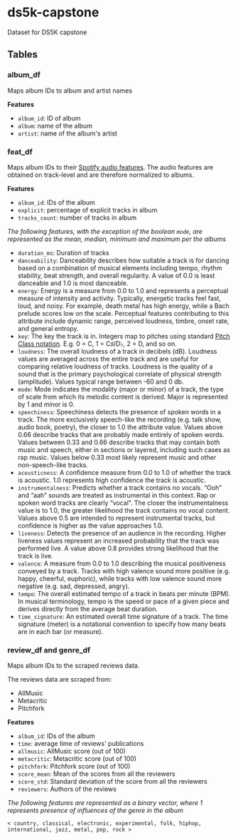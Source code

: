 # ds5k-capstone

Dataset for DS5K capstone

## Tables

### album_df 
Maps album IDs to album and artist names

__Features__
- `album_id`: ID of album
- `album`: name of the album
- `artist`: name of the album's artist

### feat_df
Maps album IDs to their [Spotify audio features](https://developer.spotify.com/documentation/web-api/reference/tracks/get-several-audio-features/). The audio features are obtained on track-level and are therefore normalized to albums.

__Features__
- `album_id`: IDs of the album
- `explicit`: percentage of explicit tracks in album
- `tracks_count`: number of tracks in album

_The following features, with the exception of the boolean `mode`, are represented as the mean, median, minimum and maximum per the albums_
- `duration_ms`: Duration of tracks
- `danceability`: Danceability describes how suitable a track is for dancing based on a combination of musical elements including tempo, rhythm stability, beat strength, and overall regularity. A value of 0.0 is least danceable and 1.0 is most danceable.
- `energy`: Energy is a measure from 0.0 to 1.0 and represents a perceptual measure of intensity and activity. Typically, energetic tracks feel fast, loud, and noisy. For example, death metal has high energy, while a Bach prelude scores low on the scale. Perceptual features contributing to this attribute include dynamic range, perceived loudness, timbre, onset rate, and general entropy.
- `key`: The key the track is in. Integers map to pitches using standard [Pitch Class notation](https://en.wikipedia.org/wiki/Pitch_class). E.g. 0 = C, 1 = C♯/D♭, 2 = D, and so on.
- `loudness`: The overall loudness of a track in decibels (dB). Loudness values are averaged across the entire track and are useful for comparing relative loudness of tracks. Loudness is the quality of a sound that is the primary psychological correlate of physical strength (amplitude). Values typical range between -60 and 0 db.
- `mode`: Mode indicates the modality (major or minor) of a track, the type of scale from which its melodic content is derived. Major is represented by 1 and minor is 0.
- `speechiness`: Speechiness detects the presence of spoken words in a track. The more exclusively speech-like the recording (e.g. talk show, audio book, poetry), the closer to 1.0 the attribute value. Values above 0.66 describe tracks that are probably made entirely of spoken words. Values between 0.33 and 0.66 describe tracks that may contain both music and speech, either in sections or layered, including such cases as rap music. Values below 0.33 most likely represent music and other non-speech-like tracks.
- `acousticness`: A confidence measure from 0.0 to 1.0 of whether the track is acoustic. 1.0 represents high confidence the track is acoustic.
- `instrumentalness`: Predicts whether a track contains no vocals. “Ooh” and “aah” sounds are treated as instrumental in this context. Rap or spoken word tracks are clearly “vocal”. The closer the instrumentalness value is to 1.0, the greater likelihood the track contains no vocal content. Values above 0.5 are intended to represent instrumental tracks, but confidence is higher as the value approaches 1.0.
- `liveness`: Detects the presence of an audience in the recording. Higher liveness values represent an increased probability that the track was performed live. A value above 0.8 provides strong likelihood that the track is live.
- `valence`: A measure from 0.0 to 1.0 describing the musical positiveness conveyed by a track. Tracks with high valence sound more positive (e.g. happy, cheerful, euphoric), while tracks with low valence sound more negative (e.g. sad, depressed, angry).
- `tempo`: The overall estimated tempo of a track in beats per minute (BPM). In musical terminology, tempo is the speed or pace of a given piece and derives directly from the average beat duration.
- `time_signature`: An estimated overall time signature of a track. The time signature (meter) is a notational convention to specify how many beats are in each bar (or measure).

### review_df and genre_df
Maps album IDs to the scraped reviews data.

The reviews data are scraped from:
- AllMusic
- Metacritic
- Pitchfork

__Features__
- `album_id`: IDs of the album
- `time`: average time of reviews' publications
- `allmusic`: AllMusic score (out of 100)
- `metacritic`: Metacritic score (out of 100)
- `pitchfork`: Pitchfork score (out of 100)
- `score_mean`: Mean of the scores from all the reviewers
- `score_std`: Standard deviation of the score from all the reviewers
- `reviewers`: Authors of the reviews

_The following features are represented as a binary vector, where 1 represents presence of influences of the genre in the album_

`< country, classical, electronic, experimental, folk, hiphop, international, jazz, metal, pop, rock >`

